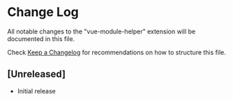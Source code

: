 # Change Log

All notable changes to the "vue-module-helper" extension will be documented in this file.

Check [Keep a Changelog](http://keepachangelog.com/) for recommendations on how to structure this file.

## [Unreleased]

- Initial release